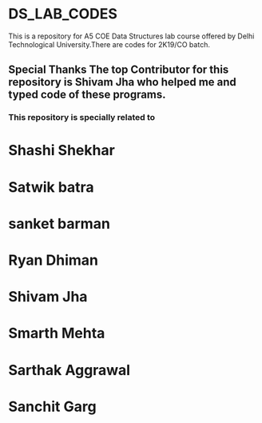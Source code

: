# DS_LAB_CODES
This is a repository for A5 COE Data Structures lab course offered by Delhi Technological University.There are codes for 2K19/CO batch.
## Special Thanks The top Contributor for this repository is Shivam Jha who helped me and typed code of these programs.

### This repository is specially related to
# Shashi Shekhar 
# Satwik batra 
# sanket barman 
# Ryan Dhiman 
# Shivam Jha 
# Smarth Mehta 
# Sarthak Aggrawal 
# Sanchit Garg 
